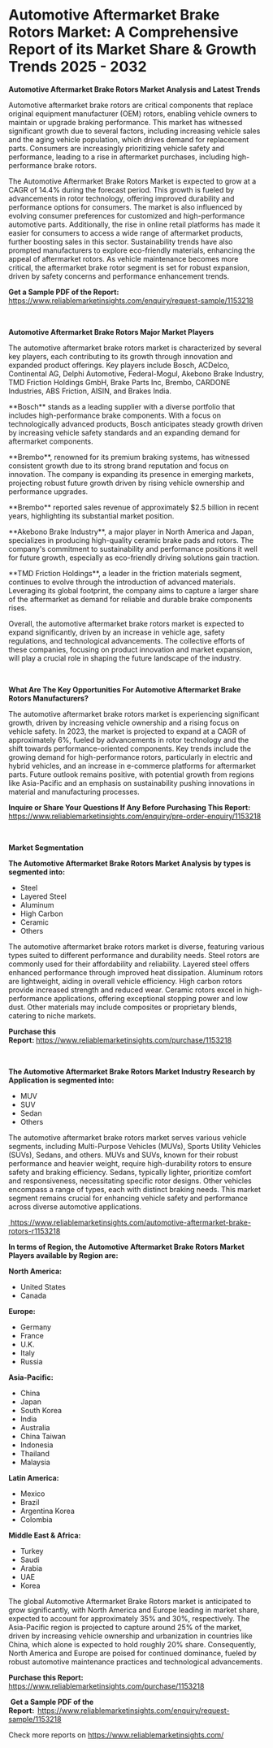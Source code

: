 <p><h1>Automotive Aftermarket Brake Rotors Market: A Comprehensive Report of its Market Share & Growth Trends 2025 - 2032</h1></p><p><strong>Automotive Aftermarket Brake Rotors Market Analysis and Latest Trends</strong></p>
<p><p>Automotive aftermarket brake rotors are critical components that replace original equipment manufacturer (OEM) rotors, enabling vehicle owners to maintain or upgrade braking performance. This market has witnessed significant growth due to several factors, including increasing vehicle sales and the aging vehicle population, which drives demand for replacement parts. Consumers are increasingly prioritizing vehicle safety and performance, leading to a rise in aftermarket purchases, including high-performance brake rotors.</p><p>The Automotive Aftermarket Brake Rotors Market is expected to grow at a CAGR of 14.4% during the forecast period. This growth is fueled by advancements in rotor technology, offering improved durability and performance options for consumers. The market is also influenced by evolving consumer preferences for customized and high-performance automotive parts. Additionally, the rise in online retail platforms has made it easier for consumers to access a wide range of aftermarket products, further boosting sales in this sector. Sustainability trends have also prompted manufacturers to explore eco-friendly materials, enhancing the appeal of aftermarket rotors. As vehicle maintenance becomes more critical, the aftermarket brake rotor segment is set for robust expansion, driven by safety concerns and performance enhancement trends.</p></p>
<p><strong>Get a Sample PDF of the Report:&nbsp;</strong> <a href="https://www.reliablemarketinsights.com/enquiry/request-sample/1153218?utm_campaign=3038&utm_medium=2&utm_source=Github&utm_content=ia&utm_term=31032025&utm_id=automotive-aftermarket-brake-rotors">https://www.reliablemarketinsights.com/enquiry/request-sample/1153218</a></p>
<p>&nbsp;</p>
<p><strong>Automotive Aftermarket Brake Rotors Major Market Players</strong></p>
<p><p>The automotive aftermarket brake rotors market is characterized by several key players, each contributing to its growth through innovation and expanded product offerings. Key players include Bosch, ACDelco, Continental AG, Delphi Automotive, Federal-Mogul, Akebono Brake Industry, TMD Friction Holdings GmbH, Brake Parts Inc, Brembo, CARDONE Industries, ABS Friction, AISIN, and Brakes India.</p><p>**Bosch** stands as a leading supplier with a diverse portfolio that includes high-performance brake components. With a focus on technologically advanced products, Bosch anticipates steady growth driven by increasing vehicle safety standards and an expanding demand for aftermarket components.</p><p>**Brembo**, renowned for its premium braking systems, has witnessed consistent growth due to its strong brand reputation and focus on innovation. The company is expanding its presence in emerging markets, projecting robust future growth driven by rising vehicle ownership and performance upgrades.</p><p>**Brembo** reported sales revenue of approximately $2.5 billion in recent years, highlighting its substantial market position.</p><p>**Akebono Brake Industry**, a major player in North America and Japan, specializes in producing high-quality ceramic brake pads and rotors. The company's commitment to sustainability and performance positions it well for future growth, especially as eco-friendly driving solutions gain traction.</p><p>**TMD Friction Holdings**, a leader in the friction materials segment, continues to evolve through the introduction of advanced materials. Leveraging its global footprint, the company aims to capture a larger share of the aftermarket as demand for reliable and durable brake components rises.</p><p>Overall, the automotive aftermarket brake rotors market is expected to expand significantly, driven by an increase in vehicle age, safety regulations, and technological advancements. The collective efforts of these companies, focusing on product innovation and market expansion, will play a crucial role in shaping the future landscape of the industry.</p></p>
<p>&nbsp;</p>
<p><strong>What Are The Key Opportunities For Automotive Aftermarket Brake Rotors Manufacturers?</strong></p>
<p><p>The automotive aftermarket brake rotors market is experiencing significant growth, driven by increasing vehicle ownership and a rising focus on vehicle safety. In 2023, the market is projected to expand at a CAGR of approximately 6%, fueled by advancements in rotor technology and the shift towards performance-oriented components. Key trends include the growing demand for high-performance rotors, particularly in electric and hybrid vehicles, and an increase in e-commerce platforms for aftermarket parts. Future outlook remains positive, with potential growth from regions like Asia-Pacific and an emphasis on sustainability pushing innovations in material and manufacturing processes.</p></p>
<p><strong>Inquire or Share Your Questions If Any Before Purchasing This Report:</strong> <a href="https://www.reliablemarketinsights.com/enquiry/pre-order-enquiry/1153218?utm_campaign=3038&utm_medium=2&utm_source=Github&utm_content=ia&utm_term=31032025&utm_id=automotive-aftermarket-brake-rotors">https://www.reliablemarketinsights.com/enquiry/pre-order-enquiry/1153218</a></p>
<p>&nbsp;</p>
<p><strong>Market Segmentation</strong></p>
<p><strong>The Automotive Aftermarket Brake Rotors Market Analysis by types is segmented into:</strong></p>
<p><ul><li>Steel</li><li>Layered Steel</li><li>Aluminum</li><li>High Carbon</li><li>Ceramic</li><li>Others</li></ul></p>
<p><p>The automotive aftermarket brake rotors market is diverse, featuring various types suited to different performance and durability needs. Steel rotors are commonly used for their affordability and reliability. Layered steel offers enhanced performance through improved heat dissipation. Aluminum rotors are lightweight, aiding in overall vehicle efficiency. High carbon rotors provide increased strength and reduced wear. Ceramic rotors excel in high-performance applications, offering exceptional stopping power and low dust. Other materials may include composites or proprietary blends, catering to niche markets.</p></p>
<p><strong>Purchase this Report:&nbsp;</strong><a href="https://www.reliablemarketinsights.com/purchase/1153218?utm_campaign=3038&utm_medium=2&utm_source=Github&utm_content=ia&utm_term=31032025&utm_id=automotive-aftermarket-brake-rotors">https://www.reliablemarketinsights.com/purchase/1153218</a></p>
<p>&nbsp;</p>
<p><strong>The Automotive Aftermarket Brake Rotors Market Industry Research by Application is segmented into:</strong></p>
<p><ul><li>MUV</li><li>SUV</li><li>Sedan</li><li>Others</li></ul></p>
<p><p>The automotive aftermarket brake rotors market serves various vehicle segments, including Multi-Purpose Vehicles (MUVs), Sports Utility Vehicles (SUVs), Sedans, and others. MUVs and SUVs, known for their robust performance and heavier weight, require high-durability rotors to ensure safety and braking efficiency. Sedans, typically lighter, prioritize comfort and responsiveness, necessitating specific rotor designs. Other vehicles encompass a range of types, each with distinct braking needs. This market segment remains crucial for enhancing vehicle safety and performance across diverse automotive applications.</p></p>
<p><a href="https://www.reliablemarketinsights.com/automotive-aftermarket-brake-rotors-r1153218?utm_campaign=3038&utm_medium=2&utm_source=Github&utm_content=ia&utm_term=31032025&utm_id=automotive-aftermarket-brake-rotors">&nbsp;https://www.reliablemarketinsights.com/automotive-aftermarket-brake-rotors-r1153218</a></p>
<p><strong>In terms of Region, the Automotive Aftermarket Brake Rotors Market Players available by Region are:</strong></p>
<p>
    <p> <strong> North America: </strong>
        <ul>
            <li>United States</li>
            <li>Canada</li>
        </ul>
        </p> 
    <p> <strong> Europe: </strong>
        <ul>
            <li>Germany</li>
            <li>France</li>
            <li>U.K.</li>
            <li>Italy</li>
            <li>Russia</li>
        </ul>
        </p> 
    <p> <strong> Asia-Pacific: </strong>
        <ul>
            <li>China</li>
            <li>Japan</li>
            <li>South Korea</li>
            <li>India</li>
            <li>Australia</li>
            <li>China Taiwan</li>
            <li>Indonesia</li>
            <li>Thailand</li>
            <li>Malaysia</li>
        </ul>
        </p> 
    <p> <strong> Latin America: </strong>
        <ul>
            <li>Mexico</li>
            <li>Brazil</li>
            <li>Argentina Korea</li>
            <li>Colombia</li>
        </ul>
        </p> 
    <p> <strong> Middle East & Africa: </strong>
        <ul>
            <li>Turkey</li>
            <li>Saudi</li>
            <li>Arabia</li>
            <li>UAE</li>
            <li>Korea</li>
        </ul>
    </p>
    </p>
<p><p>The global Automotive Aftermarket Brake Rotors market is anticipated to grow significantly, with North America and Europe leading in market share, expected to account for approximately 35% and 30%, respectively. The Asia-Pacific region is projected to capture around 25% of the market, driven by increasing vehicle ownership and urbanization in countries like China, which alone is expected to hold roughly 20% share. Consequently, North America and Europe are poised for continued dominance, fueled by robust automotive maintenance practices and technological advancements.</p></p>
<p><strong>Purchase this Report: </strong><a href="https://www.reliablemarketinsights.com/purchase/1153218?utm_campaign=3038&utm_medium=2&utm_source=Github&utm_content=ia&utm_term=31032025&utm_id=automotive-aftermarket-brake-rotors">https://www.reliablemarketinsights.com/purchase/1153218</a></p>
<p>&nbsp;<strong>Get a Sample PDF of the Report:&nbsp;&nbsp;</strong><a href="https://www.reliablemarketinsights.com/enquiry/request-sample/1153218?utm_campaign=3038&utm_medium=2&utm_source=Github&utm_content=ia&utm_term=31032025&utm_id=automotive-aftermarket-brake-rotors">https://www.reliablemarketinsights.com/enquiry/request-sample/1153218</a></p>
<p><strong></strong></p>
<p>Check more reports on <a href="https://www.reliablemarketinsights.com/?utm_campaign=3038&utm_medium=2&utm_source=Github&utm_content=ia&utm_term=31032025&utm_id=automotive-aftermarket-brake-rotors">https://www.reliablemarketinsights.com/</a></p>